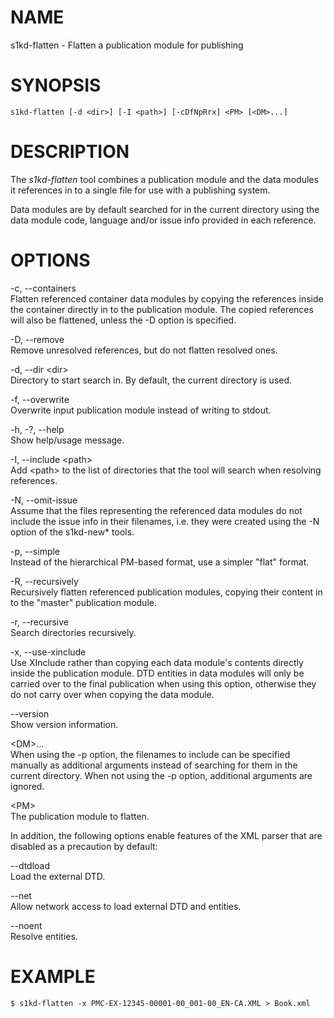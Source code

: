 NAME
====

s1kd-flatten - Flatten a publication module for publishing

SYNOPSIS
========

    s1kd-flatten [-d <dir>] [-I <path>] [-cDfNpRrx] <PM> [<DM>...]

DESCRIPTION
===========

The *s1kd-flatten* tool combines a publication module and the data
modules it references in to a single file for use with a publishing
system.

Data modules are by default searched for in the current directory using
the data module code, language and/or issue info provided in each
reference.

OPTIONS
=======

-c, --containers  
Flatten referenced container data modules by copying the references
inside the container directly in to the publication module. The copied
references will also be flattened, unless the -D option is specified.

-D, --remove  
Remove unresolved references, but do not flatten resolved ones.

-d, --dir &lt;dir&gt;  
Directory to start search in. By default, the current directory is used.

-f, --overwrite  
Overwrite input publication module instead of writing to stdout.

-h, -?, --help  
Show help/usage message.

-I, --include &lt;path&gt;  
Add &lt;path&gt; to the list of directories that the tool will search
when resolving references.

-N, --omit-issue  
Assume that the files representing the referenced data modules do not
include the issue info in their filenames, i.e. they were created using
the -N option of the s1kd-new\* tools.

-p, --simple  
Instead of the hierarchical PM-based format, use a simpler "flat"
format.

-R, --recursively  
Recursively flatten referenced publication modules, copying their
content in to the "master" publication module.

-r, --recursive  
Search directories recursively.

-x, --use-xinclude  
Use XInclude rather than copying each data module's contents directly
inside the publication module. DTD entities in data modules will only be
carried over to the final publication when using this option, otherwise
they do not carry over when copying the data module.

--version  
Show version information.

&lt;DM&gt;...  
When using the -p option, the filenames to include can be specified
manually as additional arguments instead of searching for them in the
current directory. When not using the -p option, additional arguments
are ignored.

&lt;PM&gt;  
The publication module to flatten.

In addition, the following options enable features of the XML parser
that are disabled as a precaution by default:

--dtdload  
Load the external DTD.

--net  
Allow network access to load external DTD and entities.

--noent  
Resolve entities.

EXAMPLE
=======

    $ s1kd-flatten -x PMC-EX-12345-00001-00_001-00_EN-CA.XML > Book.xml
